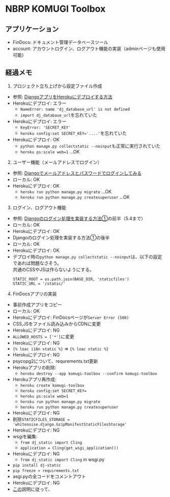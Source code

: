 # NBRP KOMUGI Toolbox

## アプリケーション
- FinDocs: ドキュメント管理データベースツール
- account: アカウントログイン、ログアウト機能の実装（adminページも使用可能）


## 経過メモ
1. プロジェクト立ち上げから設定ファイル作成
  - 参照: [DjangoアプリをHerokuにデプロイする方法](https://qiita.com/frosty/items/66f5dff8fc723387108c)
  - Herokuにデプロイ: エラー
    - `NameError: name 'dj_database_url' is not defined`
    - `import dj_database_url`を忘れていた
  - Herokuにデプロイ: エラー
    - `KeyError: 'SECRET_KEY'`
    - `heroku config:set SECRET_KEY='....'`を忘れていた
  - Herokuにデプロイ: OK
    - `python manage.py collectstatic --noinput`も正常に実行されていた
    - `heroku ps:scale web=1` ...OK
2. ユーザー機能（メールアドレスでログイン）
  - 参照: [Djangoでメールアドレスとパスワードでログインしてみる](https://qiita.com/cortyuming/items/2167a29a90c94bb4b1bb)
  - ローカル: OK
  - Herokuにデプロイ: OK
    - `heroku run python manage.py migrate` ...OK
    - `heroku run python manage.py createsuperuser` ...OK
3. ログイン、ログアウト機能
  - 参照: [Djangoのログイン処理を実装する方法①](https://intellectual-curiosity.tokyo/2018/11/13/django%E3%81%AE%E3%83%AD%E3%82%B0%E3%82%A4%E3%83%B3%E5%87%A6%E7%90%86%E3%82%92%E5%AE%9F%E8%A3%85%E3%81%99%E3%82%8B%E6%96%B9%E6%B3%95%E2%91%A0/)の前半（5.4まで）
  - ローカル: OK
  - Herokuにデプロイ: OK
  - Djangoのログイン処理を実装する方法①の後半
  - ローカル: OK
  - Herokuにデプロイ: OK
  - デプロイ時の`python manage.py collectstatic --noinput`は、以下の設定であれば問題なさそう。  
    共通のCSSやJSは作らないようにする。  
    ```
    STATIC_ROOT = os.path.join(BASE_DIR, 'staticfiles')
    STATIC_URL = '/static/'
    ```
4. FinDocsアプリの実装
  - 事前作成アプリをコピー
  - ローカル: OK
  - Herokuにデプロイ: FinDocsページが`Server Error (500)`
  - CSS,JSをファイル読み込みからCDNに変更
  - Herokuにデプロイ: NG
  - `ALLOWED_HOSTS = ['*']`に変更
  - Herokuにデプロイ: NG
  - `{% loac i18n static %}` => `{% loac static %}`
  - Herokuにデプロイ: NG
  - psycopg2について、requrements.txt更新
  - Herokuアプリの削除:
    - `heroku destroy --app komugi-toolbox --confirm komugi-toolbox`
  - Herokuアプリ再作成:
    - `heroku create komugi-toolbox`
    - `heroku config:set SECRET_KEY=`
    - `heroku ps:scale web=1`
    - `heroku run python manage.py migrate`
    - `heroku run python manage.py createsuperuser`
  - Herokuにデプロイ: NG
  - 削除`STATICFILES_STORAGE = 'whitenoise.django.GzipManifestStaticFilesStorage'`
  - Herokuにデプロイ: NG
  - wsgiを編集:
    - `from dj_static import Cling`
    - `application = Cling(get_wsgi_application())`
  - Herokuにデプロイ: NG
    - `from dj_static import Cling` in wsgi.py
  - `pip install dj-static`
  - `pip freeze > requirements.txt`
  - asgi.pyの全コードをコメントアウト
  - Herokuにデプロイ: NG
  - [この](https://getbootstrap.jp/docs/4.3/getting-started/introduction/)説明に従って、<script>の位置を変更
  - Herokuにデプロイ: NG
  - ログイン画面に各種bootstrap用のCDNを入れてみてどうなるかみてみる
  - Herokuにデプロイ: NG
  - runtime.txtを変更: python-3.7.3 => python-3.7.6
  - Herokuにデプロイ: NG
  - ログイン画面に各種JSを入れてみてどうなるかみてみる
  - Herokuにデプロイ: NG
  - DEBAG=TRUEで試す
    - 詳細がはっきりわかるので、これでうまくいくように修正していく
    - django/template/backends/django.py in reraise, line 84
    - アプリ内のテンプレートの位置は階層的にすると、エラーが出るようだ
  - アプリ再構築
  - `heroku destroy --app komugi-toolbox --confirm komugi-toolbox`
  - `heroku create komugi-toolbox`
  - `heroku config:set SECRET_KEY=`
  - `heroku ps:scale web=1`
  - `heroku run python manage.py migrate`
  - `heroku run python manage.py createsuperuser`
  - Herokuにデプロイ: OK
  - レイアウト調整
